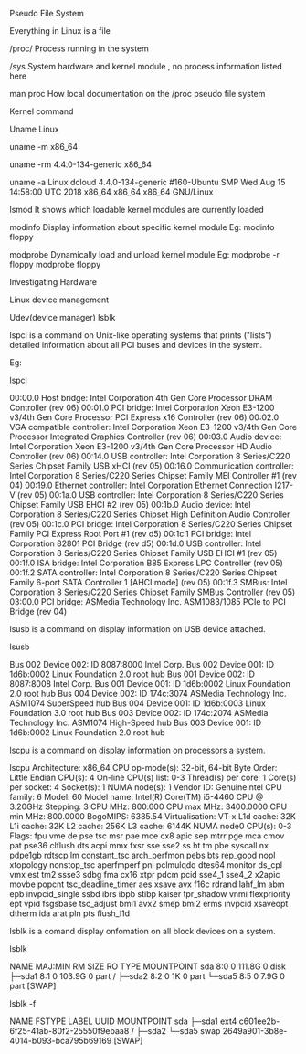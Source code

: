 Pseudo File System

Everything in Linux is a file 

/proc/
Process running in the system

/sys
System hardware and kernel module , no process information listed here 

man proc
How local documentation on the /proc pseudo file system


Kernel command

Uname
Linux

uname -m
x86_64

 uname -rm
4.4.0-134-generic x86_64


uname -a
Linux dcloud 4.4.0-134-generic #160-Ubuntu SMP Wed Aug 15 14:58:00 UTC 2018 x86_64 x86_64 x86_64 GNU/Linux


lsmod
It shows which loadable kernel modules are currently loaded

modinfo
Display information about specific kernel module
Eg: modinfo floppy

modprobe
Dynamically load and unload kernel module 
Eg: modprobe -r floppy
      modprobe floppy


Investigating Hardware

Linux device management

Udev(device manager)            lsblk

lspci is a command on Unix-like operating systems that prints ("lists") detailed information about all PCI buses and devices in the system.


Eg:

lspci

00:00.0 Host bridge: Intel Corporation 4th Gen Core Processor DRAM Controller (rev 06)
00:01.0 PCI bridge: Intel Corporation Xeon E3-1200 v3/4th Gen Core Processor PCI Express x16 Controller (rev 06)
00:02.0 VGA compatible controller: Intel Corporation Xeon E3-1200 v3/4th Gen Core Processor Integrated Graphics Controller (rev 06)
00:03.0 Audio device: Intel Corporation Xeon E3-1200 v3/4th Gen Core Processor HD Audio Controller (rev 06)
00:14.0 USB controller: Intel Corporation 8 Series/C220 Series Chipset Family USB xHCI (rev 05)
00:16.0 Communication controller: Intel Corporation 8 Series/C220 Series Chipset Family MEI Controller #1 (rev 04)
00:19.0 Ethernet controller: Intel Corporation Ethernet Connection I217-V (rev 05)
00:1a.0 USB controller: Intel Corporation 8 Series/C220 Series Chipset Family USB EHCI #2 (rev 05)
00:1b.0 Audio device: Intel Corporation 8 Series/C220 Series Chipset High Definition Audio Controller (rev 05)
00:1c.0 PCI bridge: Intel Corporation 8 Series/C220 Series Chipset Family PCI Express Root Port #1 (rev d5)
00:1c.1 PCI bridge: Intel Corporation 82801 PCI Bridge (rev d5)
00:1d.0 USB controller: Intel Corporation 8 Series/C220 Series Chipset Family USB EHCI #1 (rev 05)
00:1f.0 ISA bridge: Intel Corporation B85 Express LPC Controller (rev 05)
00:1f.2 SATA controller: Intel Corporation 8 Series/C220 Series Chipset Family 6-port SATA Controller 1 [AHCI mode] (rev 05)
00:1f.3 SMBus: Intel Corporation 8 Series/C220 Series Chipset Family SMBus Controller (rev 05)
03:00.0 PCI bridge: ASMedia Technology Inc. ASM1083/1085 PCIe to PCI Bridge (rev 04)



lsusb is a command on display information on USB device attached.

lsusb

Bus 002 Device 002: ID 8087:8000 Intel Corp.
Bus 002 Device 001: ID 1d6b:0002 Linux Foundation 2.0 root hub
Bus 001 Device 002: ID 8087:8008 Intel Corp.
Bus 001 Device 001: ID 1d6b:0002 Linux Foundation 2.0 root hub
Bus 004 Device 002: ID 174c:3074 ASMedia Technology Inc. ASM1074 SuperSpeed hub
Bus 004 Device 001: ID 1d6b:0003 Linux Foundation 3.0 root hub
Bus 003 Device 002: ID 174c:2074 ASMedia Technology Inc. ASM1074 High-Speed hub
Bus 003 Device 001: ID 1d6b:0002 Linux Foundation 2.0 root hub


lscpu is a command on display information on processors a system.

lscpu
Architecture:          x86_64
CPU op-mode(s):        32-bit, 64-bit
Byte Order:            Little Endian
CPU(s):                4
On-line CPU(s) list:   0-3
Thread(s) per core:    1
Core(s) per socket:    4
Socket(s):             1
NUMA node(s):          1
Vendor ID:             GenuineIntel
CPU family:            6
Model:                 60
Model name:            Intel(R) Core(TM) i5-4460  CPU @ 3.20GHz
Stepping:              3
CPU MHz:               800.000
CPU max MHz:           3400.0000
CPU min MHz:           800.0000
BogoMIPS:              6385.54
Virtualisation:        VT-x
L1d cache:             32K
L1i cache:             32K
L2 cache:              256K
L3 cache:              6144K
NUMA node0 CPU(s):     0-3
Flags:                 fpu vme de pse tsc msr pae mce cx8 apic sep mtrr pge mca cmov pat pse36 clflush dts acpi mmx fxsr sse sse2 ss ht tm pbe syscall nx pdpe1gb rdtscp lm constant_tsc arch_perfmon pebs bts rep_good nopl xtopology nonstop_tsc aperfmperf pni pclmulqdq dtes64 monitor ds_cpl vmx est tm2 ssse3 sdbg fma cx16 xtpr pdcm pcid sse4_1 sse4_2 x2apic movbe popcnt tsc_deadline_timer aes xsave avx f16c rdrand lahf_lm abm epb invpcid_single ssbd ibrs ibpb stibp kaiser tpr_shadow vnmi flexpriority ept vpid fsgsbase tsc_adjust bmi1 avx2 smep bmi2 erms invpcid xsaveopt dtherm ida arat pln pts flush_l1d


lsblk is a comand display onfomation on all block devices on a system.

 lsblk
 
NAME   MAJ:MIN RM   SIZE RO TYPE MOUNTPOINT
sda      8:0    0 111.8G  0 disk
├─sda1   8:1    0 103.9G  0 part /
├─sda2   8:2    0     1K  0 part
└─sda5   8:5    0   7.9G  0 part [SWAP]


lsblk -f

NAME   FSTYPE LABEL UUID                                 MOUNTPOINT
sda
├─sda1 ext4         c601ee2b-6f25-41ab-80f2-25550f9ebaa8 /
├─sda2
└─sda5 swap         2649a901-3b8e-4014-b093-bca795b69169 [SWAP]


